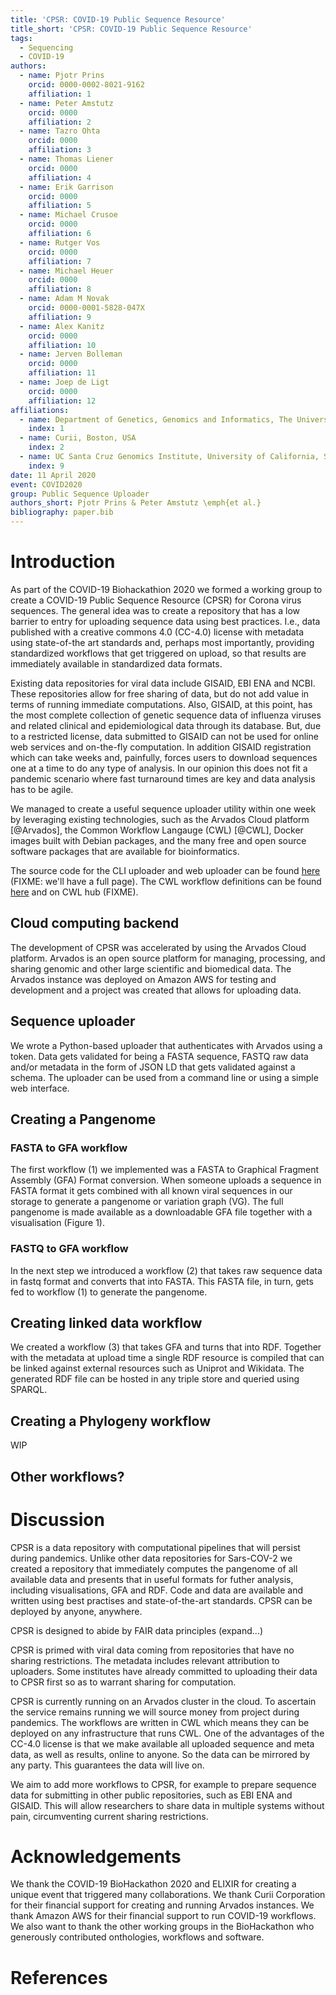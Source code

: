 ```yaml
---
title: 'CPSR: COVID-19 Public Sequence Resource'
title_short: 'CPSR: COVID-19 Public Sequence Resource'
tags:
  - Sequencing
  - COVID-19
authors:
  - name: Pjotr Prins
    orcid: 0000-0002-8021-9162
    affiliation: 1
  - name: Peter Amstutz
    orcid: 0000
    affiliation: 2
  - name: Tazro Ohta
    orcid: 0000
    affiliation: 3
  - name: Thomas Liener
    orcid: 0000
    affiliation: 4
  - name: Erik Garrison
    orcid: 0000
    affiliation: 5
  - name: Michael Crusoe
    orcid: 0000
    affiliation: 6
  - name: Rutger Vos
    orcid: 0000
    affiliation: 7
  - name: Michael Heuer
    orcid: 0000
    affiliation: 8
  - name: Adam M Novak
    orcid: 0000-0001-5828-047X
    affiliation: 9
  - name: Alex Kanitz
    orcid: 0000
    affiliation: 10
  - name: Jerven Bolleman
    orcid: 0000
    affiliation: 11
  - name: Joep de Ligt
    orcid: 0000
    affiliation: 12
affiliations:
  - name: Department of Genetics, Genomics and Informatics, The University of Tennessee Health Science Center, Memphis, TN, USA.
    index: 1
  - name: Curii, Boston, USA
    index: 2
  - name: UC Santa Cruz Genomics Institute, University of California, Santa Cruz, CA 95064, USA.
    index: 9
date: 11 April 2020
event: COVID2020
group: Public Sequence Uploader
authors_short: Pjotr Prins & Peter Amstutz \emph{et al.}
bibliography: paper.bib
---
```


<!--

The paper.md, bibtex and figure file can be found in this repo:

  https://github.com/arvados/bh20-seq-resource

To modify, please clone the repo. You can generate PDF of the paper by
pasting above link (or yours) with

  https://github.com/biohackrxiv/bhxiv-gen-pdf

Note that author order will change!

-->

# Introduction

As part of the COVID-19 Biohackathion 2020 we formed a working
group to create a COVID-19 Public Sequence Resource (CPSR) for
Corona virus sequences. The general idea was to create a
repository that has a low barrier to entry for uploading sequence
data using best practices. I.e., data published with a creative
commons 4.0 (CC-4.0) license with metadata using state-of-the art
standards and, perhaps most importantly, providing standardized
workflows that get triggered on upload, so that results are
immediately available in standardized data formats.

Existing data repositories for viral data include GISAID, EBI ENA
and NCBI. These repositories allow for free sharing of data, but
do not add value in terms of running immediate
computations. Also, GISAID, at this point, has the most complete
collection of genetic sequence data of influenza viruses and
related clinical and epidemiological data through its
database. But, due to a restricted license, data submitted to
GISAID can not be used for online web services and on-the-fly
computation. In addition GISAID registration which can take weeks
and, painfully, forces users to download sequences one at a time
to do any type of analysis. In our opinion this does not fit a
pandemic scenario where fast turnaround times are key and data
analysis has to be agile.

We managed to create a useful sequence uploader utility within
one week by leveraging existing technologies, such as the Arvados
Cloud platform [@Arvados], the Common Workflow Langauge (CWL)
[@CWL], Docker images built with Debian packages, and the many
free and open source software packages that are available for
bioinformatics.

The source code for the CLI uploader and web uploader can be
found [here](https://github.com/arvados/bh20-seq-resource)
(FIXME: we'll have a full page). The CWL workflow definitions can
be found [here](https://github.com/hpobio-lab/viral-analysis) and
on CWL hub (FIXME).

<!--

    RESULTS!

    For each section below

    State the problem you worked on
    Give the state-of-the art/plan
    Describe what you have done/results starting with The working group created...
    Write a conclusion
    Write up any future work

-->

## Cloud computing backend

The development of CPSR was accelerated by using the Arvados
Cloud platform. Arvados is an open source platform for managing,
processing, and sharing genomic and other large scientific and
biomedical data. The Arvados instance was deployed on Amazon AWS
for testing and development and a project was created that
allows for uploading data.

## Sequence uploader

We wrote a Python-based uploader that authenticates with Arvados
using a token. Data gets validated for being a FASTA sequence,
FASTQ raw data and/or metadata in the form of JSON LD that gets
validated against a schema. The uploader can be used
from a command line or using a simple web interface.

## Creating a Pangenome

### FASTA to GFA workflow

The first workflow (1) we implemented was a FASTA to Graphical
Fragment Assembly (GFA) Format conversion. When someone uploads a
sequence in FASTA format it gets combined with all known viral
sequences in our storage to generate a pangenome or variation
graph (VG). The full pangenome is made available as a
downloadable GFA file together with a visualisation (Figure 1).

### FASTQ to GFA workflow

In the next step we introduced a workflow (2) that takes raw
sequence data in fastq format and converts that into FASTA.
This FASTA file, in turn, gets fed to workflow (1) to generate
the pangenome.

## Creating linked data workflow

We created a workflow (3) that takes GFA and turns that into
RDF. Together with the metadata at upload time a single RDF
resource is compiled that can be linked against external
resources such as Uniprot and Wikidata. The generated RDF file
can be hosted in any triple store and queried using SPARQL.

## Creating a Phylogeny workflow

WIP

## Other workflows?

# Discussion

CPSR is a data repository with computational pipelines that will
persist during pandemics.  Unlike other data repositories for
Sars-COV-2 we created a repository that immediately computes the
pangenome of all available data and presents that in useful
formats for futher analysis, including visualisations, GFA and
RDF. Code and data are available and written using best practises
and state-of-the-art standards. CPSR can be deployed by anyone,
anywhere.

CPSR is designed to abide by FAIR data principles (expand...)

CPSR is primed with viral data coming from repositories that have
no sharing restrictions. The metadata includes relevant
attribution to uploaders. Some institutes have already committed
to uploading their data to CPSR first so as to warrant sharing
for computation.

CPSR is currently running on an Arvados cluster in the cloud. To
ascertain the service remains running we will source money from
project during pandemics. The workflows are written in CWL which
means they can be deployed on any infrastructure that runs
CWL. One of the advantages of the CC-4.0 license is that we make
available all uploaded sequence and meta data, as well as
results, online to anyone. So the data can be mirrored by any
party. This guarantees the data will live on.

<!-- Future work... -->

We aim to add more workflows to CPSR, for example to prepare
sequence data for submitting in other public repositories, such
as EBI ENA and GISAID. This will allow researchers to share data
in multiple systems without pain, circumventing current sharing
restrictions.

# Acknowledgements

We thank the COVID-19 BioHackathon 2020 and ELIXIR for creating a
unique event that triggered many collaborations. We thank Curii
Corporation for their financial support for creating and running
Arvados instances.  We thank Amazon AWS for their financial
support to run COVID-19 workflows. We also want to thank the
other working groups in the BioHackathon who generously
contributed onthologies, workflows and software.


# References
